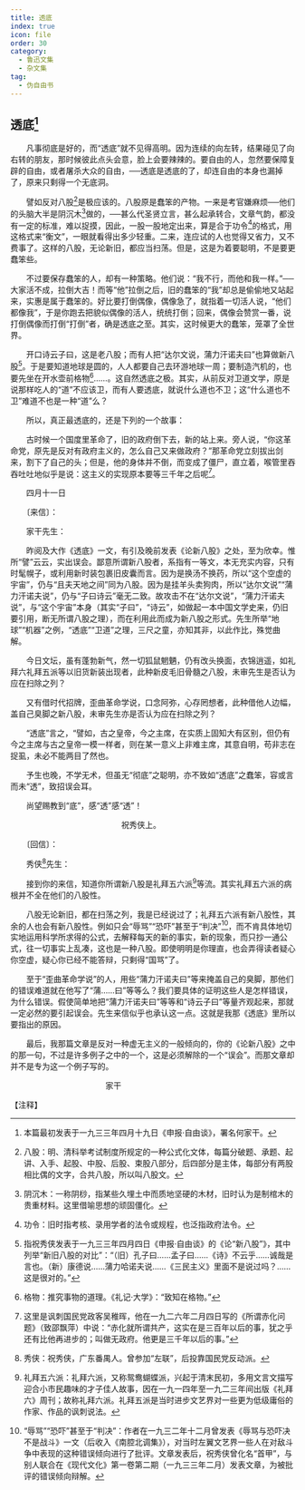 ```yaml
---
title: 透底
index: true
icon: file
order: 30
category:
  - 鲁迅文集
  - 杂文集
tag:  
  - 伪自由书
---
```


## 透底[^①]

　　凡事彻底是好的，而“透底”就不见得高明。因为连续的向左转，结果碰见了向右转的朋友，那时候彼此点头会意，脸上会要辣辣的。要自由的人，忽然要保障复辟的自由，或者屠杀大众的自由，──透底是透底的了，却连自由的本身也漏掉了，原来只剩得一个无底洞。

　　譬如反对八股[^②]是极应该的。八股原是蠢笨的产物。一来是考官嫌麻烦──他们的头脑大半是阴沉木[^③]做的，──甚么代圣贤立言，甚么起承转合，文章气韵，都没有一定的标准，难以捉摸，因此，一股一股地定出来，算是合于功令[^④]的格式，用这格式来“衡文”，一眼就看得出多少轻重。二来，连应试的人也觉得又省力，又不费事了。这样的八股，无论新旧，都应当扫荡。但是，这是为着要聪明，不是要更蠢笨些。

　　不过要保存蠢笨的人，却有一种策略。他们说：“我不行，而他和我一样。”──大家活不成，拉倒大吉！而等“他”拉倒之后，旧的蠢笨的“我”却总是偷偷地又站起来，实惠是属于蠢笨的。好比要打倒偶像，偶像急了，就指着一切活人说，“他们都像我”，于是你跑去把貌似偶像的活人，统统打倒；回来，偶像会赞赏一番，说打倒偶像而打倒“打倒”者，确是透底之至。其实，这时候更大的蠢笨，笼罩了全世界。

　　开口诗云子曰，这是老八股；而有人把“达尔文说，蒲力汗诺夫曰”也算做新八股[^⑤]。于是要知道地球是圆的，人人都要自己去环游地球一周；要制造汽机的，也要先坐在开水壶前格物[^⑥]……。这自然透底之极。其实，从前反对卫道文学，原是说那样吃人的“道”不应该卫，而有人要透底，就说什么道也不卫；这“什么道也不卫”难道不也是一种“道”么？

　　所以，真正最透底的，还是下列的一个故事：

　　古时候一个国度里革命了，旧的政府倒下去，新的站上来。旁人说，“你这革命党，原先是反对有政府主义的，怎么自己又来做政府？”那革命党立刻拔出剑来，割下了自己的头；但是，他的身体并不倒，而变成了僵尸，直立着，喉管里吞吞吐吐地似乎是说：这主义的实现原本要等三千年之后呢[^⑦]。

　　四月十一日

　　〔来信〕：

　　家干先生：

　　昨阅及大作《透底》一文，有引及晚前发表《论新八股》之处，至为欣幸。惟所“譬”云云，实出误会。鄙意所谓新八股者，系指有一等文，本无充实内容，只有时髦幌子，或利用新时装包裹旧皮囊而言。因为是换汤不换药，所以“这个空虚的宇宙”，仍与“且夫天地之间”同为八股。因为是挂羊头卖狗肉，所以“达尔文说”“蒲力汗诺夫说”，仍与“子曰诗云”毫无二致。故攻击不在“达尔文说”，“蒲力汗诺夫说”，与“这个宇宙”本身（其实“子曰”，“诗云”，如做起一本中国文学史来，仍旧要引用，断无所谓八股之理），而在利用此而成为新八股之形式。先生所举“地球”“机器”之例，“透底”“卫道”之理，三尺之童，亦知其非，以此作比，殊觉曲解。

　　今日文坛，虽有蓬勃新气，然一切狐鼠魍魉，仍有改头换面，衣锦逍遥，如礼拜六礼拜五派等以旧货新装出现者，此种新皮毛旧骨髓之八股，未审先生是否认为应在扫除之列？

　　又有借时代招牌，歪曲革命学说，口念阿弥，心存罔想者，此种借他人边幅，盖自己臭脚之新八股，未审先生亦是否认为应在扫除之列？

　　“透底”言之，“譬如，古之皇帝，今之主席，在实质上固知大有区别，但仍有今之主席与古之皇帝一模一样者，则在某一意义上非难主席，其意自明，苟非志在捉虱，未必不能两目了然也。

　　予生也晚，不学无术，但虽无“彻底”之聪明，亦不致如“透底”之蠢笨，容或言而未“透”，致招误会耳。

　　尚望赐教到“底”，感“透”感“透”！

　　　　　　　　　　　　　　祝秀侠上。

　　〔回信〕：

　　秀侠[^⑧]先生：

　　接到你的来信，知道你所谓新八股是礼拜五六派[^⑨]等流。其实礼拜五六派的病根并不全在他们的八股性。

　　八股无论新旧，都在扫荡之列，我是已经说过了；礼拜五六派有新八股性，其余的人也会有新八股性。例如只会“辱骂”“恐吓”甚至于“判决”[^⑩]，而不肯具体地切实地运用科学所求得的公式，去解释每天的新的事实，新的现象，而只抄一通公式，往一切事实上乱凑，这也是一种八股。即使明明是你理直，也会弄得读者疑心你空虚，疑心你已经不能答辩，只剩得“国骂”了。

　　至于“歪曲革命学说”的人，用些“蒲力汗诺夫曰”等来掩盖自己的臭脚，那他们的错误难道就在他写了“蒲……曰”等等么？我们要具体的证明这些人是怎样错误，为什么错误。假使简单地把“蒲力汗诺夫曰”等等和“诗云子曰”等量齐观起来，那就一定必然的要引起误会。先生来信似乎也承认这一点。这就是我那《透底》里所以要指出的原因。

　　最后，我那篇文章是反对一种虚无主义的一般倾向的，你的《论新八股》之中的那一句，不过是许多例子之中的一个，这是必须解除的一个“误会”。而那文章却并不是专为这一个例子写的。

　　　　　　　　　　　　家干

【注释】

[^①]:本篇最初发表于一九三三年四月十九日《申报·自由谈》，署名何家干。

[^②]:八股：明、清科举考试制度所规定的一种公式化文体，每篇分破题、承题、起讲、入手、起股、中股、后股、束股八部分，后四部分是主体，每部分有两股相比偶的文字，合共八股，所以叫八股文。

[^③]:阴沉木：一称阴桫，指某些久埋土中而质地坚硬的木材，旧时认为是制棺木的贵重材料。这里借喻思想的顽固僵化。

[^④]:功令：旧时指考核、录用学者的法令或规程，也泛指政府法令。

[^⑤]:指祝秀侠发表于一九三三年四月四日《申报·自由谈》的《论“新八股”》，其中列举“新旧八股的对比”：“（旧）孔子曰……孟子曰……《诗》不云乎……诚哉是言也。（新）康德说……蒲力哈诺夫说……《三民主义》里面不是说过吗？……这是很对的。”

[^⑥]:格物：推究事物的道理。《礼记·大学》：“致知在格物。”

[^⑦]:这里是讽刺国民党政客吴稚晖，他在一九二六年二月四日写的《所谓赤化问题》（致邵飘萍）中说：“赤化就所谓共产，这实在是三百年以后的事，犹之乎还有比他再进步的；叫做无政府。他更是三千年以后的事。”

[^⑧]:秀侠：祝秀侠，广东番禺人。曾参加“左联”，后投靠国民党反动派。

[^⑨]:礼拜五六派：礼拜六派，又称鸳鸯蝴蝶派，兴起于清末民初，多用文言文描写迎合小市民趣味的才子佳人故事，因在一九一四年至一九二三年间出版《礼拜六》周刊；故称礼拜六派。礼拜五派是当时进步文艺界对一些更为低级庸俗的作家、作品的讽刺说法。

[^⑩]:“辱骂”“恐吓”甚至于“判决”：作者在一九三二年十二月曾发表《辱骂与恐吓决不是战斗》一文（后收入《南腔北调集》），对当时左翼文艺界一些人在对敌斗争中表现的这种错误倾向进行了批评。文章发表后，祝秀侠曾化名“首甲”，与别人联合在《现代文化》第一卷第二期（一九三三年二月）发表文章，为被批评的错误倾向辩解。
